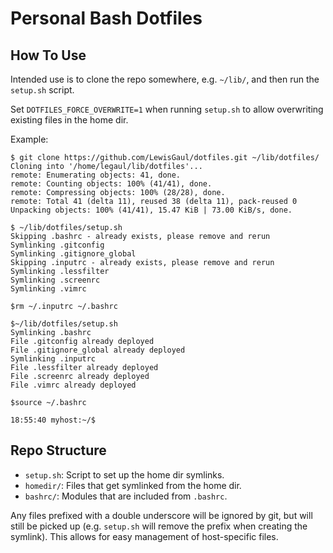 # Personal Bash Dotfiles

## How To Use

Intended use is to clone the repo somewhere, e.g. `~/lib/`, and then run the `setup.sh` script.

Set `DOTFILES_FORCE_OVERWRITE=1` when running `setup.sh` to allow overwriting existing files in the home dir.

Example:
```
$ git clone https://github.com/LewisGaul/dotfiles.git ~/lib/dotfiles/
Cloning into '/home/legaul/lib/dotfiles'...
remote: Enumerating objects: 41, done.
remote: Counting objects: 100% (41/41), done.
remote: Compressing objects: 100% (28/28), done.
remote: Total 41 (delta 11), reused 38 (delta 11), pack-reused 0
Unpacking objects: 100% (41/41), 15.47 KiB | 73.00 KiB/s, done.

$ ~/lib/dotfiles/setup.sh
Skipping .bashrc - already exists, please remove and rerun
Symlinking .gitconfig
Symlinking .gitignore_global
Skipping .inputrc - already exists, please remove and rerun
Symlinking .lessfilter
Symlinking .screenrc
Symlinking .vimrc

$rm ~/.inputrc ~/.bashrc

$~/lib/dotfiles/setup.sh
Symlinking .bashrc
File .gitconfig already deployed
File .gitignore_global already deployed
Symlinking .inputrc
File .lessfilter already deployed
File .screenrc already deployed
File .vimrc already deployed

$source ~/.bashrc

18:55:40 myhost:~/$
```

## Repo Structure

- `setup.sh`: Script to set up the home dir symlinks.
- `homedir/`: Files that get symlinked from the home dir.
- `bashrc/`: Modules that are included from `.bashrc`.

Any files prefixed with a double underscore will be ignored by git, but will still be picked up (e.g. `setup.sh` will remove the prefix when creating the symlink).
This allows for easy management of host-specific files.
